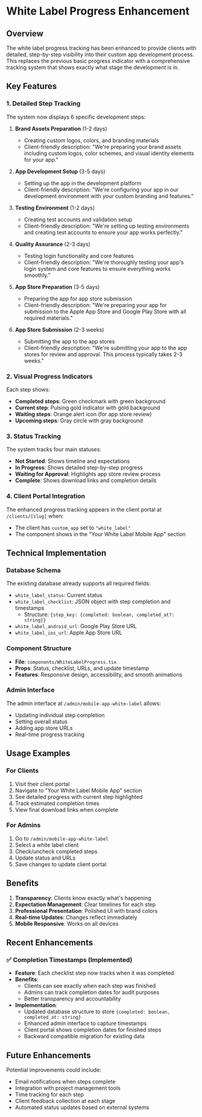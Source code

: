 # White Label Progress Enhancement

## Overview

The white label progress tracking has been enhanced to provide clients with detailed, step-by-step visibility into their custom app development process. This replaces the previous basic progress indicator with a comprehensive tracking system that shows exactly what stage the development is in.

## Key Features

### 1. Detailed Step Tracking
The system now displays 6 specific development steps:

1. **Brand Assets Preparation** (1-2 days)
   - Creating custom logos, colors, and branding materials
   - Client-friendly description: "We're preparing your brand assets including custom logos, color schemes, and visual identity elements for your app."

2. **App Development Setup** (3-5 days)
   - Setting up the app in the development platform
   - Client-friendly description: "We're configuring your app in our development environment with your custom branding and features."

3. **Testing Environment** (1-2 days)
   - Creating test accounts and validation setup
   - Client-friendly description: "We're setting up testing environments and creating test accounts to ensure your app works perfectly."

4. **Quality Assurance** (2-3 days)
   - Testing login functionality and core features
   - Client-friendly description: "We're thoroughly testing your app's login system and core features to ensure everything works smoothly."

5. **App Store Preparation** (3-5 days)
   - Preparing the app for app store submission
   - Client-friendly description: "We're preparing your app for submission to the Apple App Store and Google Play Store with all required materials."

6. **App Store Submission** (2-3 weeks)
   - Submitting the app to the app stores
   - Client-friendly description: "We're submitting your app to the app stores for review and approval. This process typically takes 2-3 weeks."

### 2. Visual Progress Indicators

Each step shows:
- **Completed steps**: Green checkmark with green background
- **Current step**: Pulsing gold indicator with gold background
- **Waiting steps**: Orange alert icon (for app store review)
- **Upcoming steps**: Gray circle with gray background

### 3. Status Tracking

The system tracks four main statuses:
- **Not Started**: Shows timeline and expectations
- **In Progress**: Shows detailed step-by-step progress
- **Waiting for Approval**: Highlights app store review process
- **Complete**: Shows download links and completion details

### 4. Client Portal Integration

The enhanced progress tracking appears in the client portal at `/clients/[slug]` when:
- The client has `custom_app` set to `"white_label"`
- The component shows in the "Your White Label Mobile App" section

## Technical Implementation

### Database Schema
The existing database already supports all required fields:
- `white_label_status`: Current status
- `white_label_checklist`: JSON object with step completion and timestamps
  - Structure: `{step_key: {completed: boolean, completed_at?: string}}`
- `white_label_android_url`: Google Play Store URL
- `white_label_ios_url`: Apple App Store URL

### Component Structure
- **File**: `components/WhiteLabelProgress.tsx`
- **Props**: Status, checklist, URLs, and update timestamp
- **Features**: Responsive design, accessibility, and smooth animations

### Admin Interface
The admin interface at `/admin/mobile-app-white-label` allows:
- Updating individual step completion
- Setting overall status
- Adding app store URLs
- Real-time progress tracking

## Usage Examples

### For Clients
1. Visit their client portal
2. Navigate to "Your White Label Mobile App" section
3. See detailed progress with current step highlighted
4. Track estimated completion times
5. View final download links when complete

### For Admins
1. Go to `/admin/mobile-app-white-label`
2. Select a white label client
3. Check/uncheck completed steps
4. Update status and URLs
5. Save changes to update client portal

## Benefits

1. **Transparency**: Clients know exactly what's happening
2. **Expectation Management**: Clear timelines for each step
3. **Professional Presentation**: Polished UI with brand colors
4. **Real-time Updates**: Changes reflect immediately
5. **Mobile Responsive**: Works on all devices

## Recent Enhancements

### ✅ Completion Timestamps (Implemented)
- **Feature**: Each checklist step now tracks when it was completed
- **Benefits**: 
  - Clients can see exactly when each step was finished
  - Admins can track completion dates for audit purposes
  - Better transparency and accountability
- **Implementation**: 
  - Updated database structure to store `{completed: boolean, completed_at: string}`
  - Enhanced admin interface to capture timestamps
  - Client portal shows completion dates for finished steps
  - Backward compatible migration for existing data

## Future Enhancements

Potential improvements could include:
- Email notifications when steps complete
- Integration with project management tools
- Time tracking for each step
- Client feedback collection at each stage
- Automated status updates based on external systems 